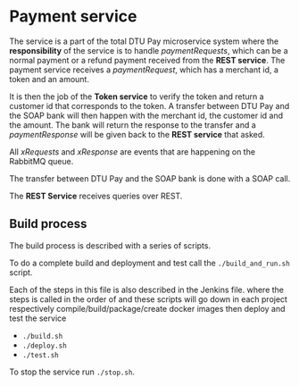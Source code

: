 # Payment service

The service is a part of the total DTU Pay microservice system where the **responsibility** of the service is to handle
*paymentRequests*, which can be a normal payment or a refund payment received from the **REST service**.
The payment service receives a *paymentRequest*, which has a merchant id, a token and an amount.

It is then the job of the **Token service** to verify the token and return a customer id that corresponds to the token.
A transfer between DTU Pay and the SOAP bank will then happen with the merchant id, the customer id and the amount. 
The bank will return the response to the transfer and a *paymentResponse* will be given back to the 
**REST service** that asked.

All *xRequests* and *xResponse* are events that are happening on the RabbitMQ queue.

The transfer between DTU Pay and the SOAP bank is done with a SOAP call.

The **REST Service** receives queries over REST. 

## Build process

The build process is described with a series of scripts.

To do a complete build and deployment and test call the `./build_and_run.sh` script.

Each of the steps in this file is also described in the Jenkins file. where the steps is called in the order of and these scripts will go down in each project respectively compile/build/package/create docker images then deploy and test the service

- `./build.sh`
- `./deploy.sh`
- `./test.sh`


To stop the service run `./stop.sh`.
